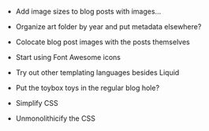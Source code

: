 - Add image sizes to blog posts with images...

- Organize art folder by year and put metadata elsewhere?

- Colocate blog post images with the posts themselves

- Start using Font Awesome icons

- Try out other templating languages besides Liquid

- Put the toybox toys in the regular blog hole?

- Simplify CSS

- Unmonolithicify the CSS
